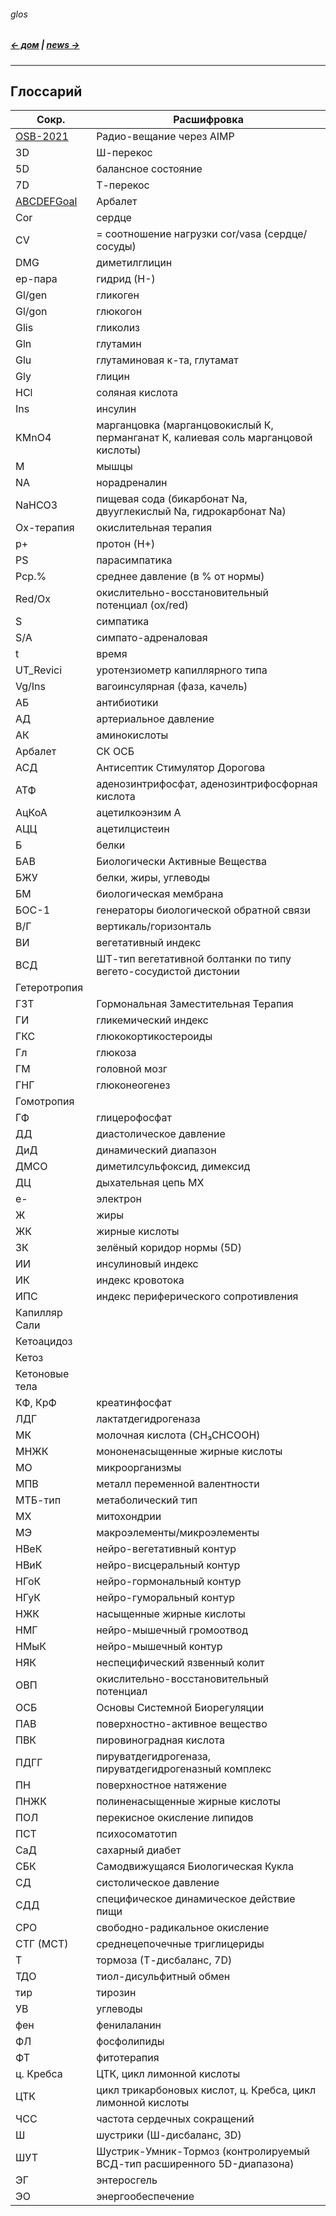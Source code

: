 ###### glos 
##### [← дом](!0SB.md#osb)  | [news →](News.md#news)  


***
## Глоссарий    

|  Сокр. | Расшифровка  |
| --- | --- |
[OSB-2021](OSB-2021.m3u8) | Радио-вещание через AIMP
3D | Ш-перекос
5D | балансное состояние
7D | Т-перекос
[ABCDEFGoal](ABCDEFGoal.md) |  Арбалет
Cor | сердце
CV | = соотношение нагрузки cor/vasa (сердце/сосуды)
DMG | диметилглицин
ep-пара | гидрид (H-)
Gl/gen | гликоген
Gl/gon | глюкогон 
Glis | гликолиз
Gln | глутамин
Glu | глутаминовая к-та, глутамат
Gly | глицин
HCl | соляная кислота
Ins | инсулин
KMnO4 | марганцовка (марганцовокислый К, перманганат К, калиевая соль марганцовой кислоты) 
M | мышцы
NA | норадреналин
NaHCO3| пищевая сода (бикарбонат Na, двууглекислый Na, гидрокарбонат Na) 
Ox-терапия | окислительная терапия
p+ | протон (H+)
PS | парасимпатика
Pср.% | среднее давление (в % от нормы)
Red/Ox | окислительно-восстановительный потенциал (ox/red)
S | симпатика
S/A | симпато-адреналовая
t | время
UT_Revici | уротензиометр капиллярного типа 
Vg/Ins | вагоинсулярная (фаза, качель) 
АБ | антибиотики
АД | артериальное давление
АК | аминокислоты
Арбалет | СК ОСБ
АСД | Антисептик Стимулятор Дорогова
АТФ | аденозинтрифосфат, аденозинтрифосфорная кислота
АцКоА | ацетилкоэнзим А
АЦЦ | ацетилцистеин
Б | белки
БАВ | Биологически Активные Вещества  
БЖУ | белки, жиры, углеводы
БМ | биологическая мембрана
БОС-1 | генераторы биологической обратной связи 
В/Г | вертикаль/горизонталь
ВИ | вегетативный индекс
ВСД | ШТ-тип вегетативной болтанки по типу вегето-сосудистой дистонии
Гетеротропия |
ГЗТ | Гормональная Заместительная Терапия
ГИ | гликемический индекс
ГКС | глюкокортикостероиды
Гл | глюкоза
ГМ | головной мозг
ГНГ | глюконеогенез
Гомотропия |
ГФ | глицерофосфат
ДД | диастолическое давление
ДиД | динамический диапазон
ДМСО | диметилсульфоксид, димексид
ДЦ | дыхательная цепь МХ
е- | электрон
Ж | жиры
ЖК | жирные кислоты
ЗК | зелёный коридор нормы (5D)
ИИ | инсулиновый индекс
ИК | индекс кровотока
ИПС | индекс периферического сопротивления
Капилляр Сали |
Кетоацидоз |
Кетоз |
Кетоновые тела |
КФ, КрФ | креатинфосфат 
ЛДГ | лактатдегидрогеназа  
МК | молочная кислота (CH₃CHCOOH) 
МНЖК | мононенасыщенные жирные кислоты
МО | микроорганизмы
МПВ | металл переменной валентности
МТБ-тип | метаболический тип
МХ | митохондрии
МЭ | макроэлементы/микроэлементы
НВеК | нейро-вегетативный контур
НВиК | нейро-висцеральный контур
НГоК | нейро-гормональный контур
НГуК | нейро-гуморальный контур
НЖК | насыщенные жирные кислоты
НМГ | нейро-мышечный громоотвод
НМыК | нейро-мышечный контур
НЯК | неспецифический язвенный колит
ОВП | окислительно-восстановительный потенциал
ОСБ | Основы Системной Биорегуляции
ПАВ | поверхностно-активное вещество
ПВК | пировиноградная кислота 
ПДГГ | пируватдегидрогеназа, пируватдегидрогеназный комплекс
ПН | поверхностное натяжение
ПНЖК | полиненасыщенные жирные кислоты
ПОЛ | перекисное окисление липидов
ПСТ | психосоматотип
СаД | сахарный диабет
СБК | Самодвижущаяся Биологическая Кукла
СД | систолическое давление
СДД | специфическое динамическое действие пищи
СРО | свободно-радикальное окисление
СТГ (МСТ) | среднецепочечные триглицериды
Т | тормоза (Т-дисбаланс, 7D)
ТДО | тиол-дисульфитный обмен
тир | тирозин
УВ | углеводы
фен | фенилаланин
ФЛ | фосфолипиды
ФТ | фитотерапия
ц. Кребса | ЦТК, цикл лимонной кислоты
ЦТК | цикл трикарбоновых кислот, ц. Кребса, цикл лимонной кислоты
ЧСС | частота сердечных сокращений
Ш | шустрики (Ш-дисбаланс, 3D)
ШУТ | Шустрик-Умник-Тормоз (контролируемый ВСД-тип расширенного 5D-диапазона)
ЭГ | энтеросгель
ЭО | энергообеспечение